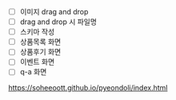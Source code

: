 - [ ] 이미지 drag and drop
- [ ] drag and drop 시 파일명
- [ ] 스키마 작성
- [ ] 상품목록 화면
- [ ] 상품후기 화면
- [ ] 이벤트 화면
- [ ] q-a 화면

https://soheeoott.github.io/pyeondoli/index.html